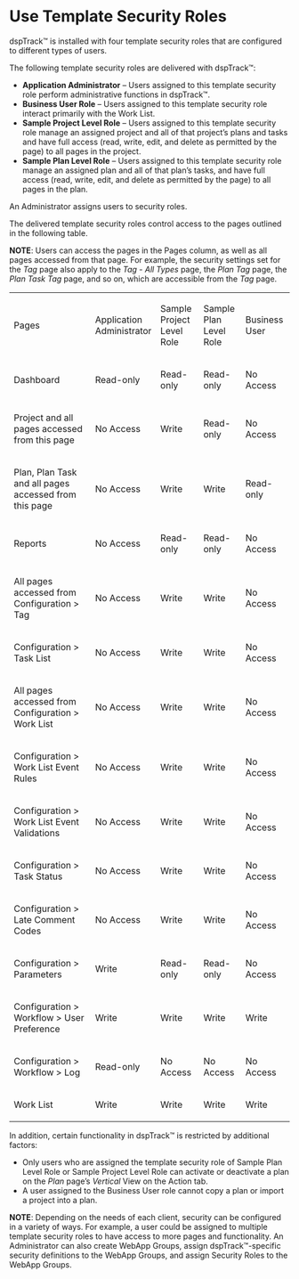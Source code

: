 # Use Template Security Roles

dspTrack™ is installed with four template security roles that are
configured to different types of users.

The following template security roles are delivered with dspTrack™:

  - **Application Administrator** – Users assigned to this template
    security role perform administrative functions in dspTrack™.
  - **Business User Role** – Users assigned to this template security
    role interact primarily with the Work List.
  - **Sample Project Level Role** – Users assigned to this template
    security role manage an assigned project and all of that project’s
    plans and tasks and have full access (read, write, edit, and delete
    as permitted by the page) to all pages in the project.
  - **Sample Plan Level Role** – Users assigned to this template
    security role manage an assigned plan and all of that plan’s tasks,
    and have full access (read, write, edit, and delete as permitted by
    the page) to all pages in the plan.

An Administrator assigns users to security roles.

The delivered template security roles control access to the pages
outlined in the following table.<span> </span>

**NOTE**: Users can access the pages in the Pages column, as well as all
pages accessed from that page. For example, the security settings set
for the *Tag* page also apply to the *Tag - All Types* page, the *Plan
Tag* page, the *Plan Task Tag* page, and so on, which are accessible
from the *Tag* page.

<table>
<tbody>
<tr class="odd">
<td><p>Pages</p></td>
<td><p>Application<br />
Administrator</p></td>
<td><p>Sample Project<br />
Level Role</p></td>
<td><p>Sample Plan<br />
Level Role</p></td>
<td><p>Business User</p></td>
</tr>
<tr class="even">
<td><p>Dashboard</p></td>
<td><p>Read-only</p></td>
<td><p>Read-only</p></td>
<td><p>Read-only</p></td>
<td><p>No Access</p></td>
</tr>
<tr class="odd">
<td><p>Project and all pages accessed from this page</p></td>
<td><p>No Access</p></td>
<td><p>Write</p></td>
<td><p>Read-only</p></td>
<td><p>No Access</p></td>
</tr>
<tr class="even">
<td><p>Plan, Plan Task and all pages accessed from this page</p></td>
<td><p>No Access</p></td>
<td><p>Write</p></td>
<td><p>Write</p></td>
<td><p>Read-only</p></td>
</tr>
<tr class="odd">
<td><p>Reports</p></td>
<td><p>No Access</p></td>
<td><p>Read-only</p></td>
<td><p>Read-only</p></td>
<td><p>No Access</p></td>
</tr>
<tr class="even">
<td><p>All pages accessed from Configuration &gt; Tag</p></td>
<td><p>No Access</p></td>
<td><p>Write</p></td>
<td><p>Write</p></td>
<td><p>No Access</p></td>
</tr>
<tr class="odd">
<td><p>Configuration &gt; Task List</p></td>
<td><p>No Access</p></td>
<td><p>Write</p></td>
<td><p>Write</p></td>
<td><p>No Access</p></td>
</tr>
<tr class="even">
<td><p>All pages accessed from Configuration &gt; Work List</p></td>
<td><p>No Access</p></td>
<td><p>Write</p></td>
<td><p>Write</p></td>
<td><p>No Access</p></td>
</tr>
<tr class="odd">
<td><p>Configuration &gt; Work List Event Rules</p></td>
<td><p>No Access</p></td>
<td><p>Write</p></td>
<td><p>Write</p></td>
<td><p>No Access</p></td>
</tr>
<tr class="even">
<td><p>Configuration &gt; Work List Event Validations</p></td>
<td><p>No Access</p></td>
<td><p>Write</p></td>
<td><p>Write</p></td>
<td><p>No Access</p></td>
</tr>
<tr class="odd">
<td><p>Configuration &gt; Task Status</p></td>
<td><p>No Access</p></td>
<td><p>Write</p></td>
<td><p>Write</p></td>
<td><p>No Access</p></td>
</tr>
<tr class="even">
<td><p>Configuration &gt; Late Comment Codes</p></td>
<td><p>No Access</p></td>
<td><p>Write</p></td>
<td><p>Write</p></td>
<td><p>No Access</p></td>
</tr>
<tr class="odd">
<td><p>Configuration &gt; Parameters</p></td>
<td><p>Write</p></td>
<td><p>Read-only</p></td>
<td><p>Read-only</p></td>
<td><p>No Access</p></td>
</tr>
<tr class="even">
<td><p>Configuration &gt; Workflow &gt; User Preference</p></td>
<td><p>Write</p></td>
<td><p>Write</p></td>
<td><p>Write</p></td>
<td><p>Write</p></td>
</tr>
<tr class="odd">
<td><p>Configuration &gt; Workflow &gt; Log</p></td>
<td><p>Read-only</p></td>
<td><p>No Access</p></td>
<td><p>No Access</p></td>
<td><p>No Access</p></td>
</tr>
<tr class="even">
<td><p>Work List</p></td>
<td><p>Write</p></td>
<td><p>Write</p></td>
<td><p>Write</p></td>
<td><p>Write</p></td>
</tr>
</tbody>
</table>

In addition, certain functionality in dspTrack™ is restricted by
additional factors:

  - Only users who are assigned the template security role of Sample
    Plan Level Role or Sample Project Level Role can activate or
    deactivate a plan on the
    <span style="font-style: italic;">Plan</span> page’s *Vertical* View
    on the Action tab.
  - A user assigned to the Business User role cannot copy a plan or
    import a project into a plan.

**NOTE**: Depending on the needs of each client, security can be
configured in a variety of ways. For example, a user could be assigned
to multiple template<span> </span>security roles to have access to more
pages and functionality. An Administrator can also create WebApp Groups,
assign dspTrack™-specific security definitions to the WebApp Groups, and
assign Security Roles to the WebApp Groups.
